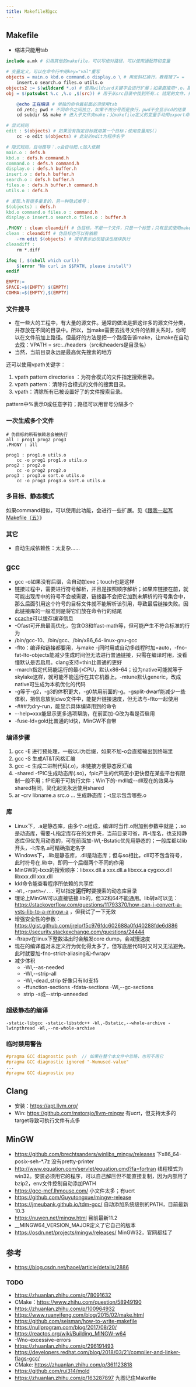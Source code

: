 ```yaml
---
title: Makefile和gcc
---
```


## Makefile

* 缩进只能用tab

```makefile
include a.mk # 引用其他的makefile，可以写绝对路径，可以使用通配符和变量

# 变量定义，可以在命令行中用key="val"重写
objects = main.o kbd.o command.o display.o \ # 用反斜杠换行，教程错了= =
    insert.o search.o files.o utils.o
objects2 := $(wildcard *.o) # 使用wildcard关键字会进行扩展；如果直接用*.o，那就是普通的*.o，（效果应该是在command中当作shell命令会生效，但makefile自动推导无效）
obj = $(patsubst %.c ,%.o ,$(src)) # 用于从src目录中找到所有.c 结尾的文件，并将其替换为.o文件，并赋值给obj

    @echo 正在编译 # 单独的命令最前面必须使用tab
    cd /etc; pwd # 不同命令之间独立，如果不用分号而是换行，pwd不会显示cd的结果
    cd subdir && make # 进入子文件夹make；父makefile定义的变量手动用export命令可以传递到子makefile中，但SHELL和MAKEFLAGS变量会自动传递

# 显式规则
edit : $(objects) # 如果没有指定目标就用第一个目标；使用变量用$()
    cc -o edit $(objects) # 此处的edit为程序名字

# 隐式规则，自动推导：.o会自动把.c加入依赖
main.o : defs.h
kbd.o : defs.h command.h
command.o : defs.h command.h
display.o : defs.h buffer.h
insert.o : defs.h buffer.h
search.o : defs.h buffer.h
files.o : defs.h buffer.h command.h
utils.o : defs.h

# 发现.h有很多重复的，另一种隐式推导：
$(objects) : defs.h
kbd.o command.o files.o : command.h
display.o insert.o search.o files.o : buffer.h

.PHONY : clean cleandiff # 伪目标，不是一个文件，只是一个标签；只有显式使用make clean才会生效
clean : cleandiff # 伪目标也可以有依赖
    -rm edit $(objects) # 减号表示出现错误也继续执行
cleandiff :
    rm *.diff

ifeq (, $(shell which curl))
    $(error "No curl in $$PATH, please install")
endif

EMPTY:=
SPACE:=$(EMPTY) $(EMPTY)
COMMA:=$(EMPTY),$(EMPTY)
```

### 文件搜寻

* 在一些大的工程中，有大量的源文件。通常的做法是把这许多的源文件分类，并存放在不同的目录中。所以，当make需要去找寻文件的依赖关系时，你可以在文件前加上路径。但最好的方法是把一个路径告诉make，让make在自动去找：VPATH = src:../headers（src和headers是目录名）
* 当然，当前目录永远是最高优先搜索的地方

还可以使用vpath关键字：

1. vpath pattern directories ：为符合模式的文件指定搜索目录。
2. vpath pattern：清除符合模式的文件的搜索目录。
3. vpath：清除所有已被设置好了的文件搜索目录。

pattern中%表示0或任意字符；路径可以用冒号分隔多个

### 一次生成多个文件

```
# 伪目标的所有依赖总会被执行
all : prog1 prog2 prog3
.PHONY : all

prog1 : prog1.o utils.o
    cc -o prog1 prog1.o utils.o
prog2 : prog2.o
    cc -o prog2 prog2.o
prog3 : prog3.o sort.o utils.o
    cc -o prog3 prog3.o sort.o utils.o
```

### 多目标、静态模式

如果command相似，可以使用此功能，会进行一些扩展。见《[跟我一起写 Makefile（五）](https://blog.csdn.net/haoel/article/details/2890)》

### 其它

* 自动生成依赖性：太复杂……

## gcc

* gcc -o如果没有后缀，会自动加exe；touch也是这样
* 链接过程中，需要进行符号解析，并且是按照顺序解析；如果库链接在前，就可能出现库中的符号不会被需要，链接器不会把它加到未解析的符号集合中，那么后面引用这个符号的目标文件就不能解析该引用，导致最后链接失败。因此链接库的一般准则是将它们放在命令行的结尾
* [ccache](https://github.com/ccache/ccache)可以缓存编译信息
* -Ofast可开启最高优化，包含O3和ffast-math等，但可能产生不符合标准的行为
* /bin/gcc-10、/bin/gcc、/bin/x86_64-linux-gnu-gcc
* -flto：编译和链接都要用，与make -j同时用或自动多线程时加=auto，-fno-fat-lto-objects能减少生成时间但无法进行普通链接，只需在编译时用，没看懂默认是否启用。clang支持=thin比普通的更好
* -march指定代码能运行的最小CPU，默认x86-64；设为native可能就等于skylake这样，就可能不能运行在其它机器上。-mtune默认generic，改成native可生成为本机优化的代码
* -g等于-g2，-g3的体积更大，-g0禁用前面的-g。-gsplit-dwarf能减少一些体积，把信息放到dwo文件中，能提升链接速度，但无法与-flto一起使用
* -###为dry-run，能显示具体编译用到的命令
* --help=xxx能显示更多选项帮助，在前面加-Q改为看是否启用
* -fuse-ld=gold比普通的ld快，MinGW不自带

### 编译步骤

1. gcc -E 进行预处理，一般以.i为后缀，如果不加-o会直接输出到终端里
2. gcc -S 生成AT&T风格汇编
3. gcc -c 生成二进制代码(.o)，未链接方便静态反汇编
4. -shared -fPIC生成动态库(.so)，fpic产生的代码更小更快但在某些平台有限制一般不用；fPIE用于可执行文件；Win下的-mdll或--dll现在的效果与shared相同，简化起见永远使用shared
5. ar -crv libname.a src.o ... 生成静态库；-t显示包含哪些.o

### 库

* Linux下，.a是静态库，由多个.o组成，编译时当作.o附加到参数中就是；.so是动态库，需要-L指定库存在的文件夹，当前目录可省，再-l库名，也支持静态库但优先用动态的，可在前面加-Wl,-Bstatic优先用静态的；一般库都以lib开头，-l:库名.a可精确指定名字
* Windows下，.lib是静态库，.dll是动态库；但与so相比，dll可不包含符号，此时符号在.lib中，即同一个后缀两个不同的作用
* MinGW的-lxxx的搜索顺序：libxxx.dll.a xxx.dll.a libxxx.a cygxxx.dll libxxx.dll xxx.dll
* ldd命令能查看程序所依赖的共享库
* `-Wl,-rpath=/...` 可以指定**运行时**要搜索的动态库目录
* 理论上MinGW可以直接链接.lib的，但32和64不能通用。lib转a可以见：https://stackoverflow.com/questions/11793370/how-can-i-convert-a-vsts-lib-to-a-mingw-a ，但我试了一下无效
* 增强安全性的参数：https://gist.github.com/jrelo/f5c976fdc602688a0fd40288fde6d886 https://security.stackexchange.com/questions/24444
* -ftrapv在linux下整数溢出时会触发core dump，会减慢速度
* 现在的编译器对未定义行为优化得太多了，但写底层代码时又时又无法避免。此时就要加-fno-strict-aliasing和-fwrapv
* 减少体积
  * -Wl,--as-needed
  * -Wl,--strip-all
  * -Wl,-dead_strip 好像只有lld支持
  * -ffunction-sections -fdata-sections -Wl,--gc-sections
  * strip -s或--strip-unneeded

### 超级静态的编译

```
-static-libgcc -static-libstdc++ -Wl,-Bstatic,--whole-archive -lwinpthread -Wl,--no-whole-archive
```

### 临时禁用警告

```c
#pragma GCC diagnostic push  // 如果在整个本文件中忽略，也可不用它
#pragma GCC diagnostic ignored "-Wunused-value"
...
#pragma GCC diagnostic pop
```

## Clang

* 安装：https://apt.llvm.org/
* Win: https://github.com/mstorsjo/llvm-mingw 有ucrt，但支持太多的target导致可执行文件有点多

## MinGW

* https://github.com/brechtsanders/winlibs_mingw/releases 下x86_64-posix-seh-*.7z 没有pretty-printer
* http://www.equation.com/servlet/equation.cmd?fa=fortran 线程模式为win32。安装必须用它的程序，可以自己解压但不能直接复制，因为内部用了bzip2，env文件控制自动添加PATH
* https://gcc-mcf.lhmouse.com/ 小文件太多；有ucrt
* https://github.com/Guyutongxue/mingw-release
* https://jmeubank.github.io/tdm-gcc/ 自动添加系统级别的PATH，目前最新10.3
* https://nuwen.net/mingw.html 目前最新11.2
* __MINGW64_VERSION_MAJOR定义了它自己的版本
* https://osdn.net/projects/mingw/releases/ MinGW32，官网都挂了

## 参考

* https://blog.csdn.net/haoel/article/details/2886

### TODO

* https://zhuanlan.zhihu.com/p/78091632
* CMake：https://www.zhihu.com/question/58949190
* https://zhuanlan.zhihu.com/p/100964932
* https://www.ruanyifeng.com/blog/2015/02/make.html
* https://github.com/seisman/how-to-write-makefile
* https://nullprogram.com/blog/2017/08/20/
* https://reactos.org/wiki/Building_MINGW-w64
* -Wno-excessive-errors
* https://zhuanlan.zhihu.com/p/296191493
* https://developers.redhat.com/blog/2018/03/21/compiler-and-linker-flags-gcc/
* CMake: https://zhuanlan.zhihu.com/p/361123818
* https://github.com/rui314/mold
* https://zhuanlan.zhihu.com/p/163287897 九图记住Makefile
